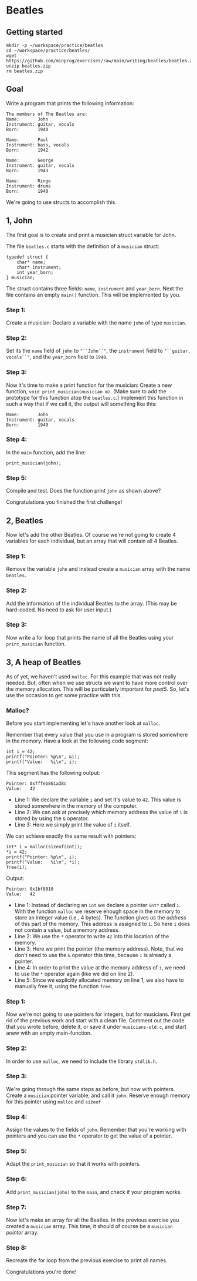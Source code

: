 # Beatles

## Getting started

    mkdir -p ~/workspace/practice/beatles
    cd ~/workspace/practice/beatles/
    wget https://github.com/minprog/exercises/raw/main/writing/beatles/beatles.zip
    unzip beatles.zip
    rm beatles.zip

## Goal
Write a program that prints the following information:

    The members of The Beatles are:
    Name:       John
    Instrument: guitar, vocals
    Born:       1940
    
    Name:       Paul
    Instrument: bass, vocals
    Born:       1942
    
    Name:       George
    Instrument: guitar, vocals
    Born:       1943
    
    Name:       Ringo 
    Instrument: drums
    Born:       1940

We're going to use structs to accomplish this. 

## 1, John
The first goal is to create and print a musician struct variable for John.

The file `beatles.c` starts with the definition of a `musician` struct:

    typedef struct {
        char* name;
        char* instrument;
        int year_born;
    } musician;

The struct contains three fields: `name`, `instrument` and `year_born`. Next the file contains an empty `main()` function. This will be implemented by you.

### Step 1: 
Create a musician: Declare a variable with the name `john` of type `musician`.

### Step 2:
Set its the `name` field of `john` to `"``John``"`, the `instrument` field to `"``guitar, vocals``"`, and the `year_born` field to `1940`.

### Step 3:
Now it's time to make a print function for the musician: Create a new function, `void print_musician(musician m)`. (Make sure to add the prototype for this function atop the `beatles.c`.)
Implement this function in such a way that if we call it, the output will something like this:

    Name:       John
    Instrument: guitar, vocals
    Born:       1940

### Step 4:
In the `main` function, add the line:

    print_musician(john);

### Step 5:
Compile and test. Does the function print `john` as shown above?

Congratulations you finished the first challenge!

## 2, Beatles
Now let's add the other Beatles. Of course we're not going to create 4 variables for each individual, but an array that will contain all 4 Beatles. 

### Step 1:
Remove the variable `john` and instead create a `musician` array with the name `beatles`.

### Step 2:
Add the information of the individual Beatles to the array. (This may be hard-coded. No need to ask for user input.)

### Step 3: 
Now write a for loop that prints the name of all the Beatles using your  `print_musician` function.

## 3, A heap of Beatles

As of yet, we haven't used `malloc`. For this example that was not really needed. But, often when we use structs we want to have more control over the memory allocation. This will be particularly important for *pset5*. So, let's use the occasion to get some practice with this. 

### Malloc?
Before you start implementing let's have another look at `malloc`. 

Remember that every value that you use in a program is stored somewhere in the memory. Have a look at the following code segment:

    int i = 42;
    printf("Pointer: %p\n", &i);
    printf("Value:   %i\n", i);

This segment has the following output:

    Pointer: 0x7ffeb861a38c
    Value:   42

- Line 1: We declare the variable `i` and set it's value to `42`. This value is stored somewhere in the memory of the computer. 
- Line 2: We can ask at precisely which memory address the value of `i` is stored by using the `&`  operator. 
- Line 3: Here we simply print the value of `i` itself.

We can achieve exactly the same result with pointers:

    int* i = malloc(sizeof(int));
    *i = 42;
    printf("Pointer: %p\n", i);
    printf("Value:   %i\n", *i);
    free(i);

Output:

    Pointer: 0x1bf8010
    Value:   42

- Line 1: Instead of declaring an `int` we declare a pointer `int*` called `i`. With the function `malloc` we reserve enough space in the memory to store an integer value (i.e., 4 bytes). The function gives us the *address* of this part of the memory. This address is assigned to `i`. So here `i` does not contain a value, but a memory address. 
- Line 2: We use the `*` operator to write `42` into this location of the memory. 
- Line 3: Here we print the pointer (the memory address). Note, that we don't need to use the `&` operator this time, because `i` is already a pointer.
- Line 4: In order to print the value at the memory address of `i`, we need to use the `*` operator again (like we did on line 2).
- Line 5: Since we explicitly allocated memory on line 1, we also have to manually free it, using the function `free`.

### Step 1:
Now we're not going to use pointers for integers, but for musicians. First get rid of the previous work and start with a clean file. Comment out the code that you wrote before, delete it, or save it under `musicians-old.c`, and start anew with an empty main-function.

### Step 2:
In order to use `malloc`, we need to include the library `stdlib.h`.

### Step 3:
We're going through the same steps as before, but now with pointers. Create a `musician` pointer variable, and call it `john`. Reserve enough memory for this pointer using `malloc` and `sizeof`

### Step 4:
Assign the values to the fields of `john`. Remember that you're working with pointers and you can use the `*` operator to get the value of a pointer.

### Step 5:
Adapt the `print_musician` so that it works with pointers.

### Step 6:
Add `print_musician(john)` to the `main`, and check if your program works.

### Step 7:
Now let's make an array for all the Beatles. In the previous exercise you created a `musician`  array. This time, it should of course be a `musician` *pointer* array.

### Step 8:
Recreate the for loop from the previous exercise to print all names.

Congratulations you're done! 

